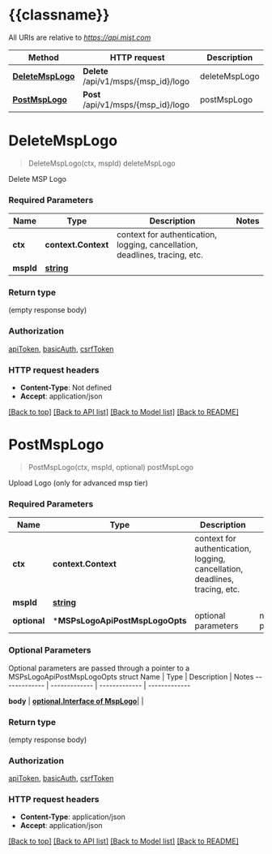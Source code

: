 # {{classname}}

All URIs are relative to *https://api.mist.com*

Method | HTTP request | Description
------------- | ------------- | -------------
[**DeleteMspLogo**](MSPsLogoApi.md#DeleteMspLogo) | **Delete** /api/v1/msps/{msp_id}/logo | deleteMspLogo
[**PostMspLogo**](MSPsLogoApi.md#PostMspLogo) | **Post** /api/v1/msps/{msp_id}/logo | postMspLogo

# **DeleteMspLogo**
> DeleteMspLogo(ctx, mspId)
deleteMspLogo

Delete MSP Logo

### Required Parameters

Name | Type | Description  | Notes
------------- | ------------- | ------------- | -------------
 **ctx** | **context.Context** | context for authentication, logging, cancellation, deadlines, tracing, etc.
  **mspId** | [**string**](.md)|  | 

### Return type

 (empty response body)

### Authorization

[apiToken](../README.md#apiToken), [basicAuth](../README.md#basicAuth), [csrfToken](../README.md#csrfToken)

### HTTP request headers

 - **Content-Type**: Not defined
 - **Accept**: application/json

[[Back to top]](#) [[Back to API list]](../README.md#documentation-for-api-endpoints) [[Back to Model list]](../README.md#documentation-for-models) [[Back to README]](../README.md)

# **PostMspLogo**
> PostMspLogo(ctx, mspId, optional)
postMspLogo

Upload Logo (only for advanced msp tier)

### Required Parameters

Name | Type | Description  | Notes
------------- | ------------- | ------------- | -------------
 **ctx** | **context.Context** | context for authentication, logging, cancellation, deadlines, tracing, etc.
  **mspId** | [**string**](.md)|  | 
 **optional** | ***MSPsLogoApiPostMspLogoOpts** | optional parameters | nil if no parameters

### Optional Parameters
Optional parameters are passed through a pointer to a MSPsLogoApiPostMspLogoOpts struct
Name | Type | Description  | Notes
------------- | ------------- | ------------- | -------------

 **body** | [**optional.Interface of MspLogo**](MspLogo.md)|  | 

### Return type

 (empty response body)

### Authorization

[apiToken](../README.md#apiToken), [basicAuth](../README.md#basicAuth), [csrfToken](../README.md#csrfToken)

### HTTP request headers

 - **Content-Type**: application/json
 - **Accept**: application/json

[[Back to top]](#) [[Back to API list]](../README.md#documentation-for-api-endpoints) [[Back to Model list]](../README.md#documentation-for-models) [[Back to README]](../README.md)

